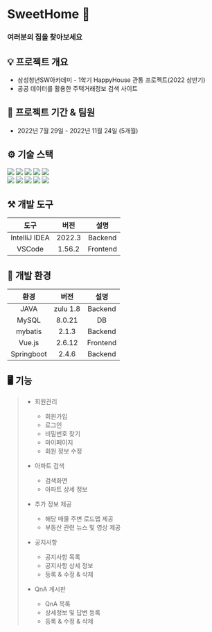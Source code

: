 # SweetHome 🏡

### 여러분의 집을 찾아보세요

## 💡 프로젝트 개요

- 삼성청년SW아카데미 - 1학기 HappyHouse 관통 프로젝트(2022 상반기)
- 공공 데이터를 활용한 주택거래정보 검색 사이트

## 📆 프로젝트 기간 & 팀원

- 2022년 7월 29일 - 2022년 11월 24일 (5개월)

## ⚙️ 기술 스택

<img src="https://img.shields.io/badge/JAVA-007396?style=for-the-badge&logo=java&logoColor=white"> <img src="https://img.shields.io/badge/mysql-4479A1?style=for-the-badge&logo=mysql&logoColor=white">
<img src="https://img.shields.io/badge/Spring-6DB33F?style=for-the-badge&logo=Spring&logoColor=white">
<img src="https://img.shields.io/badge/SpringBoot-6DB33F?style=for-the-badge&logo=SpringBoot&logoColor=white">
<img src="https://img.shields.io/badge/javascript-F7DF1E?style=for-the-badge&logo=javascript&logoColor=black">
</br>
<img src="https://img.shields.io/badge/vue.js-4FC08D?style=for-the-badge&logo=vue.js&logoColor=white">
<img src="https://img.shields.io/badge/html-E34F26?style=for-the-badge&logo=html5&logoColor=white">
<img src="https://img.shields.io/badge/css-1572B6?style=for-the-badge&logo=css3&logoColor=white">
<img src="https://img.shields.io/badge/Sass-CC6699?style=for-the-badge&logo=Sass&logoColor=white">
<img src="https://img.shields.io/badge/bootstrap-7952B3?style=for-the-badge&logo=bootstrap&logoColor=white">

## ⚒ 개발 도구

|     도구      |  버전  |   설명   |
| :-----------: | :----: | :------: |
| IntelliJ IDEA | 2022.3 | Backend  |
|    VSCode     | 1.56.2 | Frontend |

## 🔧 개발 환경

|    환경    |   버전   |   설명   |
| :--------: | :------: | :------: |
|    JAVA    | zulu 1.8 | Backend  |
|   MySQL    |  8.0.21  |    DB    |
|  mybatis   |  2.1.3   | Backend  |
|   Vue.js   |  2.6.12  | Frontend |
| Springboot |  2.4.6   | Backend  |

## 🖥 기능

> - 회원관리
>
>   - 회원가입
>   - 로그인
>   - 비밀번호 찾기
>   - 마이페이지
>   - 회원 정보 수정
>
> - 아파트 검색
>
>   - 검색화면
>   - 아파트 상세 정보
>
> - 추가 정보 제공
>
>   - 해당 매물 주변 로드맵 제공
>   - 부동산 관련 뉴스 및 영상 제공
>
> - 공지사항
>
>   - 공지사항 목록
>   - 공지사항 상세 정보
>   - 등록 & 수정 & 삭제
>
> - QnA 게시판
>   - QnA 목록
>   - 상세정보 및 답변 등록
>   - 등록 & 수정 & 삭제
